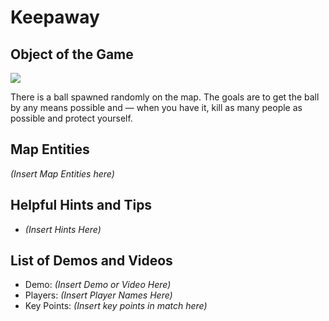 Keepaway
========

Object of the Game
------------------

![](http://pics.nexuizninjaz.com/images/97kgj2j8monn9twl2e.png)

There is a ball spawned randomly on the map. The goals are to get the ball by any means possible and — when you have it, kill as many people as possible and protect yourself.

Map Entities
------------

_(Insert Map Entities here)_

Helpful Hints and Tips
----------------------

-   _(Insert Hints Here)_

List of Demos and Videos
------------------------

-   Demo: _(Insert Demo or Video Here)_
-   Players: _(Insert Player Names Here)_
-   Key Points: _(Insert key points in match here)_

